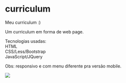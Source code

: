 # curriculum
Meu curriculum :)

Um curriculum em forma de web page.

Tecnologias usadas:       
HTML      
CSS/Less/Bootstrap     
JavaScript/JQuery           

Obs: responsivo e com menu diferente pra versão mobile.       

<img src="https://image.prntscr.com/image/K49IzGXJT7erHfxGRW142g.png"> </img>

